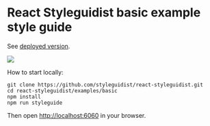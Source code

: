 # React Styleguidist basic example style guide

See [deployed version](http://react-styleguidist.js.org/).

![](https://d3vv6lp55qjaqc.cloudfront.net/items/0U313M3L0p120g2Y1y3J/Image%202016-04-12%20at%207.25.03%20PM.png)

How to start locally:

```
git clone https://github.com/styleguidist/react-styleguidist.git
cd react-styleguidist/examples/basic
npm install
npm run styleguide
```

Then open [http://localhost:6060](http://localhost:6060) in your browser.
